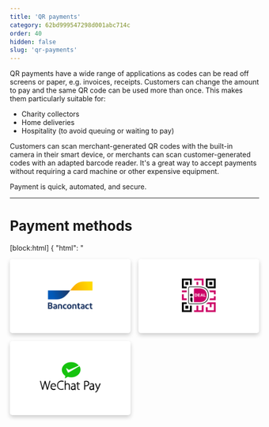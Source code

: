 ```yaml
---
title: 'QR payments'
category: 62bd999547298d001abc714c
order: 40
hidden: false
slug: 'qr-payments'
---
```

QR payments have a wide range of applications as codes can be read off screens or paper, e.g. invoices, receipts. Customers can change the amount to pay and the same QR code can be used more than once. This makes them particularly suitable for:

- Charity collectors
- Home deliveries
- Hospitality (to avoid queuing or waiting to pay)

Customers can scan merchant-generated QR codes with the built-in camera in their smart device, or merchants can scan customer-generated codes with an adapted barcode reader. It's a great way to accept payments without requiring a card machine or other expensive equipment.

Payment is quick, automated, and secure. 
<br>

---

# Payment methods

[block:html]
{ 
"html": "
<div class="auto-grid">
    <div class="card-container">
        <a href="/docs/bancontact/" style="text-decoration: none;">
            <div class="card">
                <img src="https://raw.githubusercontent.com/MultiSafepay/docs/master/static/logo/Payment_methods/Bancontact.svg" style="margin: 20px; max-height: 75px">
                <div class="container">
                </div>
            </div>
        </a>
    </div>
    <div class="card-container">
        <a href="/docs/ideal#ideal-qr" style="text-decoration: none;">
            <div class="card">
                <img src="https://raw.githubusercontent.com/MultiSafepay/docs/master/static/logo/Payment_methods/iDeal_QR.svg" style="margin: 20px; max-height: 75px">
                <div class="container">
                </div>
            </div>
        </a>
    </div>
    <div class="card-container">
        <a href="/docs/wechat-pay/" style="text-decoration: none;">
            <div class="card">
                <img src="https://raw.githubusercontent.com/MultiSafepay/docs/master/static/logo/Payment_methods/wechat.svg" style="margin: 20px; max-height: 75px">
                <div class="container">
                </div>
            </div>
        </a>
  </div>
</div>

<style>

b {
  color: #384248 !important;
}
  
.auto-grid {
  --auto-grid-min-size: 200px;
  
  display: grid;
  grid-template-columns: repeat(auto-fill, minmax(var(--auto-grid-min-size), 1fr));
  grid-gap: 1rem;
}

/* Style the cards */
.card-container {
  box-shadow: 0 4px 8px 0 rgba(0, 0, 0, 0.2); /* this adds the "card" effect */
  padding: 16px;
  text-align: center;
  background-color: #fff;
  border-radius: 5px;
}

.card-container:hover {
  box-shadow: 0 8px 16px 0 rgba(0,0,0,0.2);
}
[/block]

<br>

---

[block:html]
{
  "html": "<blockquote class=\"callout callout_info\">\n    <h3 class=\"callout-heading false\">\n        <span class=\"callout-icon\">💬</span>\n        <p>Support</p>\n    </h3>\n    <p>Email <a href=\"mailto:integration@multisafepay.com\">integration@multisafepay.com</a></p>\n</blockquote>\n"
}
[/block]

[Top of page](#)
